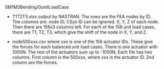 0M1M3Bending/0unitLoadCase

* T1T2T3.xlsx output by NASTRAN. The rows are the FEA nodes by ID. The columns are: node ID, CSys ID can be ignored. X, Y, Z of each node. Then there are 156x3 columns left. For each of the 156 unit load cases, there are T1, T2, T3, which give the shift of the node in X, Y, and Z.

* node500xxx.csv where xxx is one of the 156 actuator IDs. These give the forces for each balanced unit load cases. There is one actuator with 1000N. The rest of the actuators sum up to -1000N. Each file has two columns. First column is the 500xxx, where xxx is the actuator ID. 2nd column are the forces.

